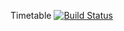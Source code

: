 Timetable [![Build Status](https://travis-ci.org/egugue/Timetable.svg)](https://travis-ci.org/egugue/Timetable)
